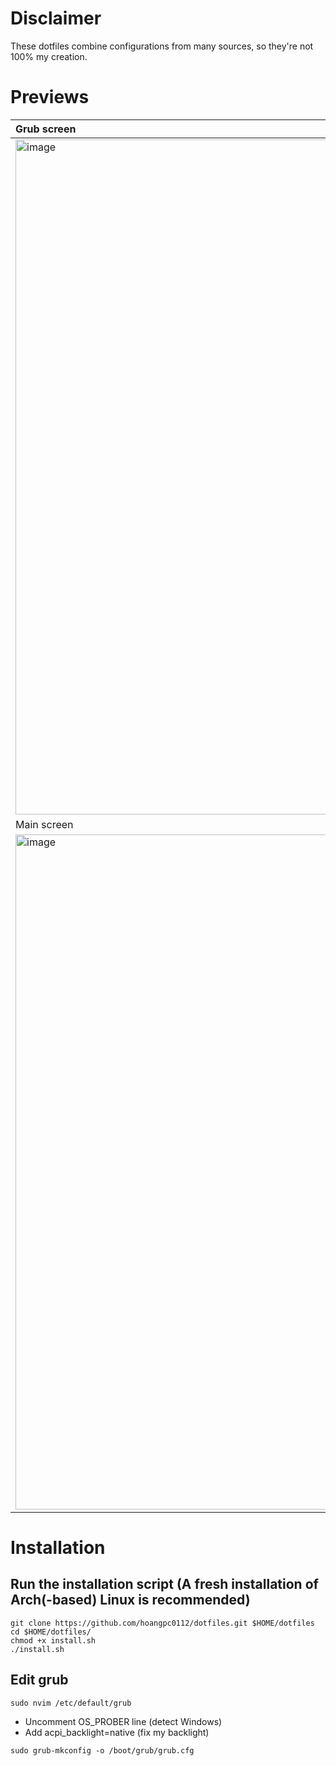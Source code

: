 # Disclaimer

These dotfiles combine configurations from many sources, so they're not 100% my creation.

# Previews

| Grub screen                                                                                                                                           | Login screen                                                                                                                                              |
| :---------------------------------------------------------------------------------------------------------------------------------------------------- | :-------------------------------------------------------------------------------------------------------------------------------------------------------- |
| <img width="1920" height="1080" alt="image" src="https://raw.githubusercontent.com/Lxtharia/minegrub-world-sel-theme/dev/assets/theme-preview.png" /> | <img width="1920" height="1080" alt="image" src="https://raw.githubusercontent.com/Davi-S/sddm-theme-minesddm/main/screenshots/minesddm_preview_3.png" /> |
| Main screen                                                                                                                                           | Lock screen                                                                                                                                               |
| <img width="1920" height="1080" alt="image" src="https://github.com/user-attachments/assets/420b8a16-1ff2-4b19-a4c1-50727c09913a" />                  | <img width="1920" height="1080" alt="image" src="https://github.com/user-attachments/assets/b4308989-b38a-475b-aa0b-cadcab736877" />                      |

# Installation

## Run the installation script (A fresh installation of Arch(-based) Linux is recommended)

```
git clone https://github.com/hoangpc0112/dotfiles.git $HOME/dotfiles
cd $HOME/dotfiles/
chmod +x install.sh
./install.sh
```

## Edit grub

```
sudo nvim /etc/default/grub
```

- Uncomment OS_PROBER line (detect Windows)
- Add acpi_backlight=native (fix my backlight)

```
sudo grub-mkconfig -o /boot/grub/grub.cfg
```

